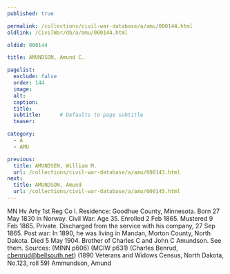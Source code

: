 ```yaml
---
published: true

permalink: /collections/civil-war-database/a/amu/000144.html
oldlink: /CivilWar/db/a/amu/000144.html

oldid: 000144

title: AMUNDSON, Amund C.

pagelist:
  exclude: false
  order: 144
  image: 
  alt:
  caption:
  title:
  subtitle:      # Defaults to page subtitle
  teaser:

category: 
  - A 
  - AMU

previous:
  title: AMUNDSEN, William M.
  url: /collections/civil-war-database/a/amu/000143.html  
next:
  title: AMUNDSON, Amund
  url: /collections/civil-war-database/a/amu/000145.html   
---
```

MN Hv Arty 1st Reg Co I. Residence: Goodhue County, Minnesota. Born 27 May 1830 in Norway. Civil War: Age 35. Enrolled 2 Feb 1865. Mustered 9 Feb 1865. Private. Discharged from the service with his company, 27 Sep 1865. Post war: In 1890, he was living in Mandan, Morton County, North Dakota. Died 5 May 1904. Brother of Charles C and John C Amundson. See them. Sources: (MINN p606) (MCIW p631) (Charles Benrud, [cbenrud@bellsouth.net](mailto:cbenrud@bellsouth.net)) (1890 Veterans and Widows Census, North Dakota, No.123, roll 59) &#147;Ammundson, Amund&#148;